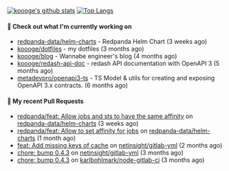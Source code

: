 [![koooge's github stats](https://github-readme-stats.vercel.app/api?username=koooge&count_private=true&show_icons=true)](https://github.com/anuraghazra/github-readme-stats)
[![Top Langs](https://github-readme-stats.vercel.app/api/top-langs/?username=koooge&langs_count=5)](https://github.com/anuraghazra/github-readme-stats)

#### 👷 Check out what I'm currently working on

- [redpanda-data/helm-charts](https://github.com/redpanda-data/helm-charts) - Redpanda Helm Chart (3 weeks ago)
- [koooge/dotfiles](https://github.com/koooge/dotfiles) - my dotfiles (3 months ago)
- [koooge/blog](https://github.com/koooge/blog) - Wannabe engineer&#39;s blog (4 months ago)
- [koooge/redash-api-doc](https://github.com/koooge/redash-api-doc) - redash API documentation with OpenAPI 3 (5 months ago)
- [metadevpro/openapi3-ts](https://github.com/metadevpro/openapi3-ts) - TS Model &amp; utils for creating and exposing OpenAPI 3.x contracts. (6 months ago)

#### 🔨 My recent Pull Requests

- [redpanda/feat: Allow jobs and sts to have the same affinity](https://github.com/redpanda-data/helm-charts/pull/747) on [redpanda-data/helm-charts](https://github.com/redpanda-data/helm-charts) (3 weeks ago)
- [redpanda/feat: Allow to set affinity for jobs](https://github.com/redpanda-data/helm-charts/pull/715) on [redpanda-data/helm-charts](https://github.com/redpanda-data/helm-charts) (1 month ago)
- [feat: Add missing keys of cache](https://github.com/netinsight/gitlab-yml/pull/15) on [netinsight/gitlab-yml](https://github.com/netinsight/gitlab-yml) (2 months ago)
- [chore: bump 0.4.3](https://github.com/netinsight/gitlab-yml/pull/14) on [netinsight/gitlab-yml](https://github.com/netinsight/gitlab-yml) (3 months ago)
- [chore: bump 0.4.3](https://github.com/karlbohlmark/node-gitlab-ci/pull/1) on [karlbohlmark/node-gitlab-ci](https://github.com/karlbohlmark/node-gitlab-ci) (3 months ago)
